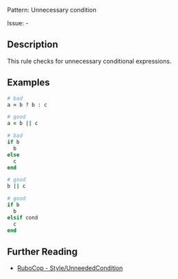 Pattern: Unnecessary condition

Issue: -

## Description

This rule checks for unnecessary conditional expressions.

## Examples

```ruby
# bad
a = b ? b : c

# good
a = b || c
```
```ruby
# bad
if b
  b
else
  c
end

# good
b || c

# good
if b
  b
elsif cond
  c
end
```

## Further Reading

* [RuboCop - Style/UnneededCondition](https://docs.rubocop.org/rubocop/cops_style.html#styleunneededcondition)

